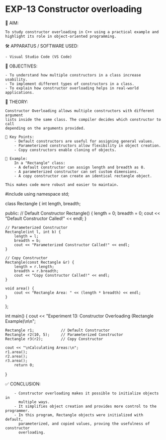 # EXP-13 Constructor overloading




🎯 AIM:

    To study constructor overloading in C++ using a practical example and 
    highlight its role in object-oriented programming.

🛠 APPARATUS / SOFTWARE USED:

    - Visual Studio Code (VS Code)
   

📌 OBJECTIVES:

    - To understand how multiple constructors in a class increase usability.
    - To implement different types of constructors in a class.
    - To explain how constructor overloading helps in real-world applications.


📖 THEORY:


    Constructor Overloading allows multiple constructors with different argument
    lists inside the same class. The compiler decides which constructor to call
    depending on the arguments provided.

    🔹 Key Points:
        - Default constructors are useful for assigning general values.
        - Parameterized constructors allow flexibility in object creation.
        - Copy constructors enable cloning of objects.

    🔹 Example:
        In a "Rectangle" class:
        - A default constructor can assign length and breadth as 0.
        - A parameterized constructor can set custom dimensions.
        - A copy constructor can create an identical rectangle object.

    This makes code more robust and easier to maintain.


#include <iostream>
using namespace std;

class Rectangle {
    int length, breadth;

public:
    // Default Constructor
    Rectangle() {
        length = 0;
        breadth = 0;
        cout << "Default Constructor Called!" << endl;
    }

    // Parameterized Constructor
    Rectangle(int l, int b) {
        length = l;
        breadth = b;
        cout << "Parameterized Constructor Called!" << endl;
    }

    // Copy Constructor
    Rectangle(const Rectangle &r) {
        length = r.length;
        breadth = r.breadth;
        cout << "Copy Constructor Called!" << endl;
    }

    void area() {
        cout << "Rectangle Area: " << (length * breadth) << endl;
    }
};

int main() {
    cout << "Experiment 13: Constructor Overloading (Rectangle Example)\n\n";

    Rectangle r1;            // Default Constructor
    Rectangle r2(10, 5);     // Parameterized Constructor
    Rectangle r3(r2);        // Copy Constructor

    cout << "\nCalculating Areas:\n";
    r1.area();
    r2.area();
    r3.area();
        return 0;
}

 
  ✅ CONCLUSION:
  
        - Constructor overloading makes it possible to initialize objects in 
          multiple ways.
        - It simplifies object creation and provides more control to the programmer.
        - In this program, Rectangle objects were initialized with default, 
          parameterized, and copied values, proving the usefulness of constructor 
          overloading.
   
